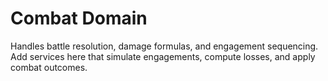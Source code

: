 # Combat Domain

Handles battle resolution, damage formulas, and engagement sequencing. Add services here that simulate engagements, compute losses, and apply combat outcomes.
